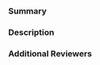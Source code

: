 ### Summary

<!--- General summary / title -->

### Description

<!--- Details of what you changed -->

### Additional Reviewers

<!-- Any additional reviewers -->
